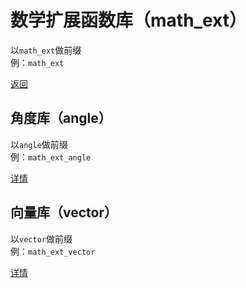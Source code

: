 # 数学扩展函数库（math_ext）
以`math_ext`做前缀  
例：`math_ext`

[返回](./_README.md)

## 角度库（angle）
以`angle`做前缀  
例：`math_ext_angle`

[详情](./math_ext_angle__README.md)

## 向量库（vector）
以`vector`做前缀  
例：`math_ext_vector`

[详情](./math_ext_vector__README.md)
